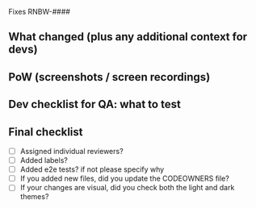 Fixes RNBW-####

## What changed (plus any additional context for devs)

## PoW (screenshots / screen recordings)

## Dev checklist for QA: what to test

## Final checklist

- [ ] Assigned individual reviewers?
- [ ] Added labels?
- [ ] Added e2e tests? if not please specify why
- [ ] If you added new files, did you update the CODEOWNERS file?
- [ ] If your changes are visual, did you check both the light and dark themes?
